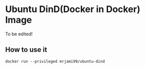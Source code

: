 # Ubuntu DinD(Docker in Docker) Image

To be edited!

## How to use it

```
docker run --privileged mrjami99/ubuntu-dind
```

